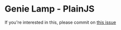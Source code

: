 # Genie Lamp - PlainJS

If you're interested in this, please commit on [this issue](https://github.com/kentcdodds/genie/issues/15)